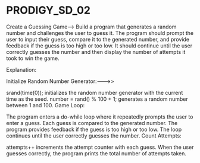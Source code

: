 # PRODIGY_SD_02

Create a Guessing Game-->
Build a program that generates a random number and challenges the user to guess it. The program should prompt the user to input their guess, compare it to the generated number, and provide feedback if the guess is too high or too low. It should continue until the user correctly guesses the number and then display the number of attempts it took to win the game.

Explanation:

Initialize Random Number Generator:--->>

srand(time(0)); initializes the random number generator with the current time as the seed.
number = rand() % 100 + 1; generates a random number between 1 and 100.
Game Loop:

The program enters a do-while loop where it repeatedly prompts the user to enter a guess.
Each guess is compared to the generated number.
The program provides feedback if the guess is too high or too low.
The loop continues until the user correctly guesses the number.
Count Attempts:

attempts++ increments the attempt counter with each guess.
When the user guesses correctly, the program prints the total number of attempts taken.
